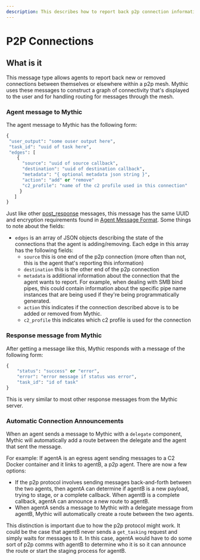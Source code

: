 ```yaml
---
description: This describes how to report back p2p connection information to the server
---
```


# P2P Connections

## What is it

This message type allows agents to report back new or removed connections between themselves or elsewhere within a p2p mesh. Mythic uses these messages to construct a graph of connectivity that's displayed to the user and for handling routing for messages through the mesh.

### Agent message to Mythic

The agent message to Mythic has the following form:

```python
{
 "user_output": "some ouser output here",
 "task_id": "uuid of task here",
 "edges": [
    {
      "source": "uuid of source callback",
      "destination": "uuid of destination callback",
      "metadata": "{ optional metadata json string }",
      "action": "add" or "remove"
      "c2_profile": "name of the c2 profile used in this connection"
     }
   ]
}
```

Just like other [post\_response](../../c2-related-development/agent-side-coding/action-post\_response.md) messages, this message has the same UUID and encryption requirements found in [Agent Message Format](../../c2-related-development/agent-side-coding/agent-message-format.md). Some things to note about the fields:

* `edges` is an array of JSON objects describing the state of the connections that the agent is adding/removing. Each edge in this array has the following fields:
  * `source` this is one end of the p2p connection (more often than not, this is the agent that's reporting this information)
  * `destination` this is the other end of the p2p connection
  * `metadata` is additional information about the connection that the agent wants to report. For example, when dealing with SMB bind pipes, this could contain information about the specific pipe name instances that are being used if they're being programmatically generated.
  * `action` this indicates if the connection described above is to be added or removed from Mythic.
  * `c2_profile` this indicates which c2 profile is used for the connection

### Response message from Mythic

After getting a message like this, Mythic responds with a message of the following form:

```python
{
    "status": "success" or "error",
    "error": "error message if status was error",
    "task_id": "id of task"
}
```

This is very similar to most other response messages from the Mythic server.

### Automatic Connection Announcements

When an agent sends a message to Mythic with a `delegate` component, Mythic will automatically add a route between the delegate and the agent that sent the message.

For example: If agentA is an egress agent sending messages to a C2 Docker container and it links to agentB, a p2p agent. There are now a few options:

* If the p2p protocol involves sending messages back-and-forth between the two agents, then agentA can determine if agentB is a new payload, trying to stage, or a complete callback. When agentB is a complete callback, agentA can announce a new route to agentB.
* When agentA sends a message to Mythic with a delegate message from agentB, Mythic will automatically create a route between the two agents.

This distinction is important due to how the p2p protocol might work. It could be the case that agentB never sends a `get_tasking` request and simply waits for messages to it. In this case, agentA would have to do some sort of p2p comms with agentB to determine who it is so it can announce the route or start the staging process for agentB.
